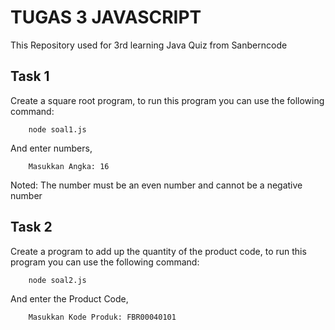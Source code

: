 # TUGAS 3 JAVASCRIPT 
This Repository used for 3rd learning Java Quiz from Sanberncode 

## Task 1 
Create a square root program, to run this program you can use the following command:
```
    node soal1.js 
```
And enter numbers,  
```
    Masukkan Angka: 16
```
Noted: The number must be an even number and cannot be a negative number

## Task 2 
Create a program to add up the quantity of the product code, to run this program you can use the following command:
```
    node soal2.js 
```
And enter the Product Code,  
```
    Masukkan Kode Produk: FBR00040101
```
